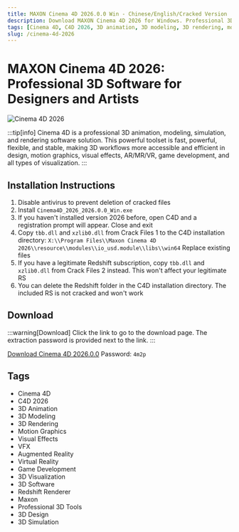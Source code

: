 ```yaml
---
title: MAXON Cinema 4D 2026.0.0 Win - Chinese/English/Cracked Version
description: Download MAXON Cinema 4D 2026 for Windows. Professional 3D animation, modeling, simulation and rendering software.
tags: [Cinema 4D, C4D 2026, 3D animation, 3D modeling, 3D rendering, motion graphics, visual effects, VFX, AR, VR, game development, visualization]
slug: /cinema-4d-2026
---
```


# MAXON Cinema 4D 2026: Professional 3D Software for Designers and Artists

![Cinema 4D 2026](https://www.gfxcamp.com/wp-content/uploads/2025/09/Cinema-4D-2026.jpg)

:::tip[info]
Cinema 4D is a professional 3D animation, modeling, simulation, and rendering software solution. This powerful toolset is fast, powerful, flexible, and stable, making 3D workflows more accessible and efficient in design, motion graphics, visual effects, AR/MR/VR, game development, and all types of visualization.
:::

## Installation Instructions

1. Disable antivirus to prevent deletion of cracked files
2. Install `Cinema4D_2026_2026.0.0_Win.exe`
3. If you haven't installed version 2026 before, open C4D and a registration prompt will appear. Close and exit
4. Copy `tbb.dll` and `xzlib0.dll` from Crack Files 1 to the C4D installation directory:
   `X:\\Program Files\\Maxon Cinema 4D 2026\\resource\\modules\\io_usd.module\\libs\\win64`
   Replace existing files
5. If you have a legitimate Redshift subscription, copy `tbb.dll` and `xzlib0.dll` from Crack Files 2 instead. This won't affect your legitimate RS
6. You can delete the Redshift folder in the C4D installation directory. The included RS is not cracked and won't work

## Download

:::warning[Download]
Click the link to go to the download page. The extraction password is provided next to the link.
:::

[Download Cinema 4D 2026.0.0](https://pan.baidu.com/s/1Mp_yDbFdyMIHw8Yc5aoMyA?pwd=4m2p) 
Password: `4m2p`

## Tags

- Cinema 4D
- C4D 2026
- 3D Animation
- 3D Modeling
- 3D Rendering
- Motion Graphics
- Visual Effects
- VFX
- Augmented Reality
- Virtual Reality
- Game Development
- 3D Visualization
- 3D Software
- Redshift Renderer
- Maxon
- Professional 3D Tools
- 3D Design
- 3D Simulation